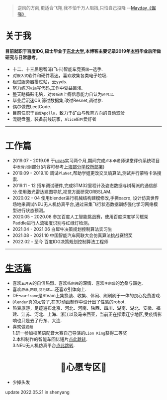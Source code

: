 
> 逆风的方向,更适合飞翔,我不怕千万人阻挡,只怕自己投降 --[Mayday《倔强》](https://www.xiami.com/song/gouoD46cd0)  

# 关于我
#### 目前就职于百度IDG,硕士毕业于[东北大学](http://www.neu.edu.cn/),本博客主要记录2019年[本科](http://www.njtech.edu.cn/)毕业后所做研究与日常思考。<br>

<!-- > 你是巨大的海洋,我是雨下在你身上 --[Mayday 爱情的模样](https://www.xiami.com/song/xOhiJ7a8e39)   -->

- 十二、十三届恩智浦(飞卡)智能车竞赛`国一`选手.
- 对`嵌入式`软件和硬件着迷，喜欢收集各类电子垃圾.<br>
- 租过服务器搭过站，云yyds.
- 努力练习`vim`写代码,工作中受益匪浅.
- 整天瞎捣鼓电脑，对`装系统`上瘾信息能力自认为`还可以`.
- 毕业后沉迷CS,筛过数据集,改过Resnet,调过参.
- 偶尔做做LeetCode.
- 目前任职于`百度Apollo`，致力于矿山与教育方向的自动驾驶<br>
- 混键盘圈，装备前线玩家，`Alice配列`爱好者

-------------------
# 工作篇 
<!-- > 少年回头望 笑我还不快跟上 --[Mayday 成名在望](https://www.xiami.com/song/U7guV128bd8) -->

- 2019.07 - 2019.08   于[ucas](http://www.ucas.ac.cn/)实习两个月,期间完成`卢本卓`老师课堂评价系统项目中`表情识别`部分(内容可参考[上海部分学校所部署](https://www.zhihu.com/question/342466759/answer/804631441))
- 2019.09 - 2019.10  调试`PlaNet`,帮助学姐更改交叉熵算法,测试并行蒙特卡洛搜索.
- 2019.11 - 12 搭车调试硬件,完成STM32里程计及姿态数据与树莓派的通信部分.使用激光雷达建图导航,视觉方面研究ORBSLAM.
- 2020.02 - 04 使用blender进行机械结构建模修改,手撕xacro,
设计仿真世界场地来调试NEU无人机仿真平台,通过采集飞行状态数据训练强化学习网络模型进行状态预测。
- 2020.05 - 2020.08 参加百度人工智能挑战赛，使用百度深度学习框架Paddle进行人流密度识别与红绿灯检测。
- 2021.04 - 2021.06 白犀牛决策规划控制算法实习生
- 2021.08 - 2021.10 中国智能汽车网联大会仿真算法挑战赛银奖
- 2022.02 - 至今 百度IDG决策规划控制算法工程师


-------------------
# [生活篇](https://lordoncn.github.io/Xu.github.io/talks)
<!-- > 平凡的我们也将回到平凡的岁月,生活中充满孩子哭声柴米和油盐 --[Mayday 任意门](https://www.xiami.com/song/mSezFp69837) -->

- 喜欢`五月天`的自信热烈、喜欢`杨宗纬`的深情、喜欢`李宗盛`的沧桑与豁达.
- 喜欢`游泳`,`网球`,`羽毛球`....还喜欢引体向上.
- DE-`warframe`是Steam上集换装、收集、休闲、刷刷刷于一体的良心免费游戏.
- `Blender`真的太赞了,在3D动画制作中设计出了性感的robot.
- 热衷旅游，足迹遍布北京、河北、河南、陕西、四川、湖南、湖北、安徽、福建、江苏、河北、上海、浙江以及马来西亚，当前正在探索辽宁地区,受疫情影响也只是去了丹东、大连.
- 喜欢做`视频` <br>
    1.研一参加校英语配音大赛自己导演的`Lion King`获得二等奖<br>
    2.本科制作的智能车回忆短片[点此跳转](https://www.bilibili.com/video/av54052076).<br>
    3.NEU无人机仿真平台[点此跳转](https://www.youtube.com/watch?v=7vIM15fYBzw).


#  <center>🎁心愿专区🎁</center>

- 少掉头发


update 2022.05.21 in shenyang

